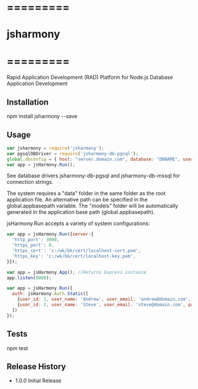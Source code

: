 # =========
# jsharmony
# =========

Rapid Application Development (RAD) Platform for Node.js Database Application Development

## Installation

npm install jsharmony --save

## Usage

```javascript
var jsharmony = require('jsharmony');
var pgsqlDBDriver = require('jsharmony-db-pgsql');
global.dbconfig = { host: "server.domain.com", database: "DBNAME", user: "DBUSER", password: "DBPASS", _driver: new pgsqlDBDriver() };
var app = jsHarmony.Run();
```

See database drivers jsharmony-db-pgsql and jsharmony-db-mssql for connection strings.

The system requires a "data" folder in the same folder as the root application file.
An alternative path can be specified in the global.appbasepath variable.
The "models" folder will be automatically generated in the application base path (global.appbasepath).

jsHarmony.Run accepts a variety of system configurations:

```javascript
var app = jsHarmony.Run({server:{
  'http_port': 3000,
  'https_port': 0,
  'https_cert': 'c:/wk/bk/cert/localhost-cert.pem',
  'https_key': 'c:/wk/bk/cert/localhost-key.pem',
}});
```

```javascript
var app = jsHarmony.App(); //Returns Express instance
app.listen(8080);
```

```javascript
var app = jsHarmony.Run({
  auth: jsHarmony.Auth.Static([
    {user_id: 1, user_name: 'Andrew', user_email: 'andrew@domain.com', password: 'SAMPLE_PASSWORD', _roles: ['SYSADMIN']},
    {user_id: 2, user_name: 'Steve', user_email: 'steve@domain.com', password: 'SAMPLE_PASSWORD', _roles: ['BROWSE']},
  ])
});
```


## Tests

npm test

## Release History

* 1.0.0 Initial Release